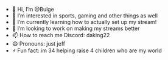 - 👋 Hi, I’m @Bulge
- 👀 I’m interested in sports, gaming and other things as well
- 🌱 I’m currently learning how to actually set up my stream!
- 💞️ I’m looking to work on making my streams better
- 📫 How to reach me Discord: daking22 
- 😄 Pronouns: just jeff
- ⚡ Fun fact: im 34 helping raise 4 children who are my world

<!---
Bulge/Bulge is a ✨ special ✨ repository because its `README.md` (this file) appears on your GitHub profile.
You can click the Preview link to take a look at your changes.
--->
